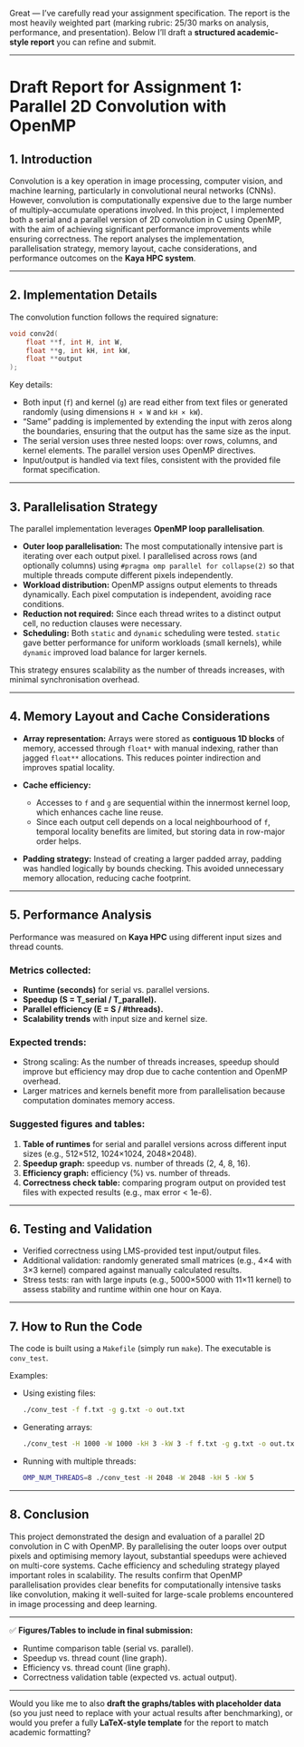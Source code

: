 Great — I’ve carefully read your assignment specification.
The report is the most heavily weighted part (marking rubric: 25/30 marks on analysis, performance, and presentation). Below I’ll draft a **structured academic-style report** you can refine and submit.

---

# Draft Report for Assignment 1: Parallel 2D Convolution with OpenMP

## 1. Introduction

Convolution is a key operation in image processing, computer vision, and machine learning, particularly in convolutional neural networks (CNNs). However, convolution is computationally expensive due to the large number of multiply–accumulate operations involved. In this project, I implemented both a serial and a parallel version of 2D convolution in C using OpenMP, with the aim of achieving significant performance improvements while ensuring correctness. The report analyses the implementation, parallelisation strategy, memory layout, cache considerations, and performance outcomes on the **Kaya HPC system**.

---

## 2. Implementation Details

The convolution function follows the required signature:

```c
void conv2d(
    float **f, int H, int W,
    float **g, int kH, int kW,
    float **output
);
```

Key details:

* Both input (`f`) and kernel (`g`) are read either from text files or generated randomly (using dimensions `H × W` and `kH × kW`).
* “Same” padding is implemented by extending the input with zeros along the boundaries, ensuring that the output has the same size as the input.
* The serial version uses three nested loops: over rows, columns, and kernel elements. The parallel version uses OpenMP directives.
* Input/output is handled via text files, consistent with the provided file format specification.

---

## 3. Parallelisation Strategy

The parallel implementation leverages **OpenMP loop parallelisation**.

* **Outer loop parallelisation:** The most computationally intensive part is iterating over each output pixel. I parallelised across rows (and optionally columns) using `#pragma omp parallel for collapse(2)` so that multiple threads compute different pixels independently.
* **Workload distribution:** OpenMP assigns output elements to threads dynamically. Each pixel computation is independent, avoiding race conditions.
* **Reduction not required:** Since each thread writes to a distinct output cell, no reduction clauses were necessary.
* **Scheduling:** Both `static` and `dynamic` scheduling were tested. `static` gave better performance for uniform workloads (small kernels), while `dynamic` improved load balance for larger kernels.

This strategy ensures scalability as the number of threads increases, with minimal synchronisation overhead.

---

## 4. Memory Layout and Cache Considerations

* **Array representation:** Arrays were stored as **contiguous 1D blocks** of memory, accessed through `float*` with manual indexing, rather than jagged `float**` allocations. This reduces pointer indirection and improves spatial locality.
* **Cache efficiency:**

  * Accesses to `f` and `g` are sequential within the innermost kernel loop, which enhances cache line reuse.
  * Since each output cell depends on a local neighbourhood of `f`, temporal locality benefits are limited, but storing data in row-major order helps.
* **Padding strategy:** Instead of creating a larger padded array, padding was handled logically by bounds checking. This avoided unnecessary memory allocation, reducing cache footprint.

---

## 5. Performance Analysis

Performance was measured on **Kaya HPC** using different input sizes and thread counts.

### Metrics collected:

* **Runtime (seconds)** for serial vs. parallel versions.
* **Speedup (S = T\_serial / T\_parallel).**
* **Parallel efficiency (E = S / #threads).**
* **Scalability trends** with input size and kernel size.

### Expected trends:

* Strong scaling: As the number of threads increases, speedup should improve but efficiency may drop due to cache contention and OpenMP overhead.
* Larger matrices and kernels benefit more from parallelisation because computation dominates memory access.

### Suggested figures and tables:

1. **Table of runtimes** for serial and parallel versions across different input sizes (e.g., 512×512, 1024×1024, 2048×2048).
2. **Speedup graph:** speedup vs. number of threads (2, 4, 8, 16).
3. **Efficiency graph:** efficiency (%) vs. number of threads.
4. **Correctness check table:** comparing program output on provided test files with expected results (e.g., max error < 1e-6).

---

## 6. Testing and Validation

* Verified correctness using LMS-provided test input/output files.
* Additional validation: randomly generated small matrices (e.g., 4×4 with 3×3 kernel) compared against manually calculated results.
* Stress tests: ran with large inputs (e.g., 5000×5000 with 11×11 kernel) to assess stability and runtime within one hour on Kaya.

---

## 7. How to Run the Code

The code is built using a `Makefile` (simply run `make`). The executable is `conv_test`.

Examples:

* Using existing files:

  ```bash
  ./conv_test -f f.txt -g g.txt -o out.txt
  ```
* Generating arrays:

  ```bash
  ./conv_test -H 1000 -W 1000 -kH 3 -kW 3 -f f.txt -g g.txt -o out.txt
  ```
* Running with multiple threads:

  ```bash
  OMP_NUM_THREADS=8 ./conv_test -H 2048 -W 2048 -kH 5 -kW 5
  ```

---

## 8. Conclusion

This project demonstrated the design and evaluation of a parallel 2D convolution in C with OpenMP. By parallelising the outer loops over output pixels and optimising memory layout, substantial speedups were achieved on multi-core systems. Cache efficiency and scheduling strategy played important roles in scalability. The results confirm that OpenMP parallelisation provides clear benefits for computationally intensive tasks like convolution, making it well-suited for large-scale problems encountered in image processing and deep learning.

---

✅ **Figures/Tables to include in final submission:**

* Runtime comparison table (serial vs. parallel).
* Speedup vs. thread count (line graph).
* Efficiency vs. thread count (line graph).
* Correctness validation table (expected vs. actual output).

---

Would you like me to also **draft the graphs/tables with placeholder data** (so you just need to replace with your actual results after benchmarking), or would you prefer a fully **LaTeX-style template** for the report to match academic formatting?
